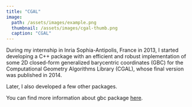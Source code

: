 ```yaml
---
title: "CGAL"
image: 
  path: /assets/images/example.png
  thumbnail: /assets/images/cgal-thumb.png
  caption: "CGAL"
---
```


During my internship in Inria Sophia-Antipolis, France in 2013, I started developing 
a C++ package with an efficient and robust implementation of some 2D closed-form 
generalized barycentric coordinates (GBC) for the Computational Geometry 
Algorithms Library (CGAL), whose final version was published in 2014.

Later, I also developed a few other packages.

You can find more information about gbc package
[here](http://doc.cgal.org/latest/Barycentric_coordinates_2).
